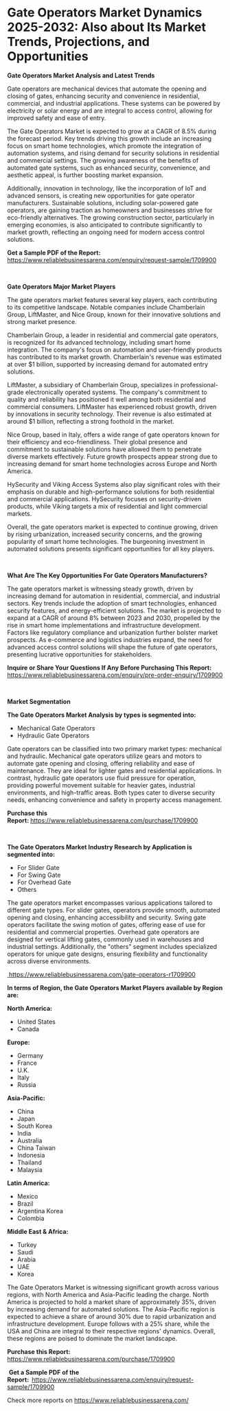 <p><h1>Gate Operators Market Dynamics 2025-2032: Also about Its Market Trends, Projections, and Opportunities</h1></p><p><strong>Gate Operators Market Analysis and Latest Trends</strong></p>
<p><p>Gate operators are mechanical devices that automate the opening and closing of gates, enhancing security and convenience in residential, commercial, and industrial applications. These systems can be powered by electricity or solar energy and are integral to access control, allowing for improved safety and ease of entry.</p><p>The Gate Operators Market is expected to grow at a CAGR of 8.5% during the forecast period. Key trends driving this growth include an increasing focus on smart home technologies, which promote the integration of automation systems, and rising demand for security solutions in residential and commercial settings. The growing awareness of the benefits of automated gate systems, such as enhanced security, convenience, and aesthetic appeal, is further boosting market expansion.</p><p>Additionally, innovation in technology, like the incorporation of IoT and advanced sensors, is creating new opportunities for gate operator manufacturers. Sustainable solutions, including solar-powered gate operators, are gaining traction as homeowners and businesses strive for eco-friendly alternatives. The growing construction sector, particularly in emerging economies, is also anticipated to contribute significantly to market growth, reflecting an ongoing need for modern access control solutions.</p></p>
<p><strong>Get a Sample PDF of the Report:&nbsp;</strong> <a href="https://www.reliablebusinessarena.com/enquiry/request-sample/1709900?utm_campaign=3286&utm_medium=2&utm_source=Github&utm_content=ia&utm_term=27032025&utm_id=gate-operators">https://www.reliablebusinessarena.com/enquiry/request-sample/1709900</a></p>
<p>&nbsp;</p>
<p><strong>Gate Operators Major Market Players</strong></p>
<p><p>The gate operators market features several key players, each contributing to its competitive landscape. Notable companies include Chamberlain Group, LiftMaster, and Nice Group, known for their innovative solutions and strong market presence.</p><p>Chamberlain Group, a leader in residential and commercial gate operators, is recognized for its advanced technology, including smart home integration. The company's focus on automation and user-friendly products has contributed to its market growth. Chamberlain's revenue was estimated at over $1 billion, supported by increasing demand for automated entry solutions.</p><p>LiftMaster, a subsidiary of Chamberlain Group, specializes in professional-grade electronically operated systems. The company's commitment to quality and reliability has positioned it well among both residential and commercial consumers. LiftMaster has experienced robust growth, driven by innovations in security technology. Their revenue is also estimated at around $1 billion, reflecting a strong foothold in the market.</p><p>Nice Group, based in Italy, offers a wide range of gate operators known for their efficiency and eco-friendliness. Their global presence and commitment to sustainable solutions have allowed them to penetrate diverse markets effectively. Future growth prospects appear strong due to increasing demand for smart home technologies across Europe and North America.</p><p>HySecurity and Viking Access Systems also play significant roles with their emphasis on durable and high-performance solutions for both residential and commercial applications. HySecurity focuses on security-driven products, while Viking targets a mix of residential and light commercial markets.</p><p>Overall, the gate operators market is expected to continue growing, driven by rising urbanization, increased security concerns, and the growing popularity of smart home technologies. The burgeoning investment in automated solutions presents significant opportunities for all key players.</p></p>
<p>&nbsp;</p>
<p><strong>What Are The Key Opportunities For Gate Operators Manufacturers?</strong></p>
<p><p>The gate operators market is witnessing steady growth, driven by increasing demand for automation in residential, commercial, and industrial sectors. Key trends include the adoption of smart technologies, enhanced security features, and energy-efficient solutions. The market is projected to expand at a CAGR of around 8% between 2023 and 2030, propelled by the rise in smart home implementations and infrastructure development. Factors like regulatory compliance and urbanization further bolster market prospects. As e-commerce and logistics industries expand, the need for advanced access control solutions will shape the future of gate operators, presenting lucrative opportunities for stakeholders.</p></p>
<p><strong>Inquire or Share Your Questions If Any Before Purchasing This Report:</strong> <a href="https://www.reliablebusinessarena.com/enquiry/pre-order-enquiry/1709900?utm_campaign=3286&utm_medium=2&utm_source=Github&utm_content=ia&utm_term=27032025&utm_id=gate-operators">https://www.reliablebusinessarena.com/enquiry/pre-order-enquiry/1709900</a></p>
<p>&nbsp;</p>
<p><strong>Market Segmentation</strong></p>
<p><strong>The Gate Operators Market Analysis by types is segmented into:</strong></p>
<p><ul><li>Mechanical Gate Operators</li><li>Hydraulic Gate Operators</li></ul></p>
<p><p>Gate operators can be classified into two primary market types: mechanical and hydraulic. Mechanical gate operators utilize gears and motors to automate gate opening and closing, offering reliability and ease of maintenance. They are ideal for lighter gates and residential applications. In contrast, hydraulic gate operators use fluid pressure for operation, providing powerful movement suitable for heavier gates, industrial environments, and high-traffic areas. Both types cater to diverse security needs, enhancing convenience and safety in property access management.</p></p>
<p><strong>Purchase this Report:&nbsp;</strong><a href="https://www.reliablebusinessarena.com/purchase/1709900?utm_campaign=3286&utm_medium=2&utm_source=Github&utm_content=ia&utm_term=27032025&utm_id=gate-operators">https://www.reliablebusinessarena.com/purchase/1709900</a></p>
<p>&nbsp;</p>
<p><strong>The Gate Operators Market Industry Research by Application is segmented into:</strong></p>
<p><ul><li>For Slider Gate</li><li>For Swing Gate</li><li>For Overhead Gate</li><li>Others</li></ul></p>
<p><p>The gate operators market encompasses various applications tailored to different gate types. For slider gates, operators provide smooth, automated opening and closing, enhancing accessibility and security. Swing gate operators facilitate the swing motion of gates, offering ease of use for residential and commercial properties. Overhead gate operators are designed for vertical lifting gates, commonly used in warehouses and industrial settings. Additionally, the "others" segment includes specialized operators for unique gate designs, ensuring flexibility and functionality across diverse environments.</p></p>
<p><a href="https://www.reliablebusinessarena.com/gate-operators-r1709900?utm_campaign=3286&utm_medium=2&utm_source=Github&utm_content=ia&utm_term=27032025&utm_id=gate-operators">&nbsp;https://www.reliablebusinessarena.com/gate-operators-r1709900</a></p>
<p><strong>In terms of Region, the Gate Operators Market Players available by Region are:</strong></p>
<p>
    <p> <strong> North America: </strong>
        <ul>
            <li>United States</li>
            <li>Canada</li>
        </ul>
        </p> 
    <p> <strong> Europe: </strong>
        <ul>
            <li>Germany</li>
            <li>France</li>
            <li>U.K.</li>
            <li>Italy</li>
            <li>Russia</li>
        </ul>
        </p> 
    <p> <strong> Asia-Pacific: </strong>
        <ul>
            <li>China</li>
            <li>Japan</li>
            <li>South Korea</li>
            <li>India</li>
            <li>Australia</li>
            <li>China Taiwan</li>
            <li>Indonesia</li>
            <li>Thailand</li>
            <li>Malaysia</li>
        </ul>
        </p> 
    <p> <strong> Latin America: </strong>
        <ul>
            <li>Mexico</li>
            <li>Brazil</li>
            <li>Argentina Korea</li>
            <li>Colombia</li>
        </ul>
        </p> 
    <p> <strong> Middle East & Africa: </strong>
        <ul>
            <li>Turkey</li>
            <li>Saudi</li>
            <li>Arabia</li>
            <li>UAE</li>
            <li>Korea</li>
        </ul>
    </p>
    </p>
<p><p>The Gate Operators Market is witnessing significant growth across various regions, with North America and Asia-Pacific leading the charge. North America is projected to hold a market share of approximately 35%, driven by increasing demand for automated solutions. The Asia-Pacific region is expected to achieve a share of around 30% due to rapid urbanization and infrastructure development. Europe follows with a 25% share, while the USA and China are integral to their respective regions' dynamics. Overall, these regions are poised to dominate the market landscape.</p></p>
<p><strong>Purchase this Report: </strong><a href="https://www.reliablebusinessarena.com/purchase/1709900?utm_campaign=3286&utm_medium=2&utm_source=Github&utm_content=ia&utm_term=27032025&utm_id=gate-operators">https://www.reliablebusinessarena.com/purchase/1709900</a></p>
<p>&nbsp;<strong>Get a Sample PDF of the Report:&nbsp;&nbsp;</strong><a href="https://www.reliablebusinessarena.com/enquiry/request-sample/1709900?utm_campaign=3286&utm_medium=2&utm_source=Github&utm_content=ia&utm_term=27032025&utm_id=gate-operators">https://www.reliablebusinessarena.com/enquiry/request-sample/1709900</a></p>
<p><strong></strong></p>
<p>Check more reports on <a href="https://www.reliablebusinessarena.com/?utm_campaign=3286&utm_medium=2&utm_source=Github&utm_content=ia&utm_term=27032025&utm_id=gate-operators">https://www.reliablebusinessarena.com/</a></p>